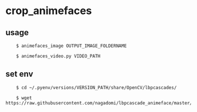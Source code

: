 # crop_animefaces

## usage

        $ animefaces_image OUTPUT_IMAGE_FOLDERNAME
        
        $ animefaces_video.py VIDEO_PATH
        
## set env

        $ cd ~/.pyenv/versions/VERSION_PATH/share/OpenCV/lbpcascades/

        $ wget https://raw.githubusercontent.com/nagadomi/lbpcascade_animeface/master/lbpcascade_animeface.xml
